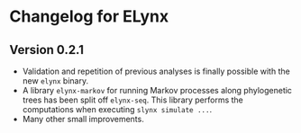 
# Changelog for ELynx


## Version 0.2.1

-   Validation and repetition of previous analyses is finally possible with the
    new `elynx` binary.
-   A library `elynx-markov` for running Markov processes along phylogenetic trees
    has been split off `elynx-seq`. This library performs the computations when
    executing `slynx simulate ...`.
-   Many other small improvements.

